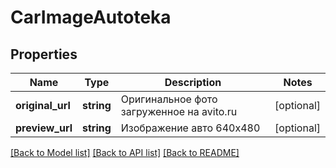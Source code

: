 # CarImageAutoteka

## Properties
Name | Type | Description | Notes
------------ | ------------- | ------------- | -------------
**original_url** | **string** | Оригинальное фото загруженное на avito.ru | [optional] 
**preview_url** | **string** | Изображение авто 640x480 | [optional] 

[[Back to Model list]](../../README.md#documentation-for-models) [[Back to API list]](../../README.md#documentation-for-api-endpoints) [[Back to README]](../../README.md)

